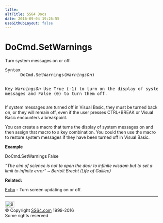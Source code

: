 ```yaml
---
title:
altTitle: SS64 Docs
date: 2016-09-04 19:26:55
useGithubLayout: false
---
```

<!-- #BeginLibraryItem "/Library/head_access.lbi" --><!-- #EndLibraryItem --><h1>DoCmd.SetWarnings</h1>
<p> Turn system messages on or off.</p>
<pre>Syntax
      DoCmd.SetWarnings(<i>WarningsOn</i>)

Key
   <i>WarningsOn</i>    Use True (-1) to turn on the display of system messages
                 and False (0) to turn them off.</pre>
<p>If system messages are turned off in Visual Basic, they must be turned back on, or they will remain off, even if the user presses CTRL+BREAK or Visual Basic encounters a breakpoint. </p>
<p>You can create a macro that turns the display of system messages on and then assign that macro to a key combination. You could then use the macro to restore system messages if they have been turned off in Visual Basic.</p>
<p><b>Example</b></p>
<p class="code">DoCmd.SetWarnings False</p>
<p class="quote"><i>“The aim of science is not to open the door to infinite wisdom but to set a limit to infinite error” ~ Bertolt Brecht (Life of Galileo)</i></p>
<p><b>Related:</b></p>
<p><a href="echo.html">Echo</a> - Turn screen updating on or off.</p><!-- #BeginLibraryItem "/Library/foot_access.lbi" --><p>
<!-- access -->

<hr>
<div id="bl" class="footer"><a href="setwarnings.html#"><img src="../images/top.png" width="30" height="22" alt="Back to the Top"></a></div>
<div id="br" class="footer, tagline">© Copyright <a href="http://ss64.com/">SS64.com</a> 1999-2016<br>
Some rights reserved</div><!-- #EndLibraryItem -->

